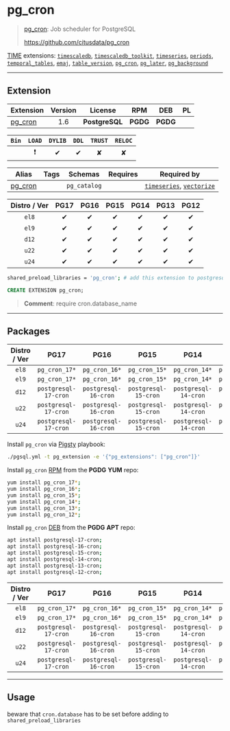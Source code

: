 # pg_cron


> [pg_cron](https://github.com/citusdata/pg_cron): Job scheduler for PostgreSQL
>
> https://github.com/citusdata/pg_cron





[TIME](/time) extensions: [`timescaledb`](/timescaledb), [`timescaledb_toolkit`](/timescaledb_toolkit), [`timeseries`](/timeseries), [`periods`](/periods), [`temporal_tables`](/temporal_tables), [`emaj`](/emaj), [`table_version`](/table_version), [`pg_cron`](/pg_cron), [`pg_later`](/pg_later), [`pg_background`](/pg_background)


-------
## Extension


| Extension | Version | License | RPM | DEB | PL |
|-----------|:-------:|:-------:|:---:|:---:|:--:|
| [pg_cron](https://github.com/citusdata/pg_cron) | 1.6 | **<span class="tcblue">PostgreSQL</span>** | **<span class="tccyan">PGDG</span>** | **<span class="tccyan">PGDG</span>** |  |



| `Bin` | `LOAD` | `DYLIB` | `DDL` | `TRUST` | `RELOC` |
|:-----:|:------:|:-------:|:-----:|:-------:|:-------:|
|  | <span class="tcred">❗</span> | <span class="tcblue">✔</span> | <span class="tcblue">✔</span> | <span class="tcwarn">✘</span> | <span class="tcwarn">✘</span> |



| Alias | Tags | Schemas | Requires | Required by |
|-------|------|---------|----------|-------------|
| [pg_cron](/pg_cron) |  | `pg_catalog` |  | [`timeseries`](/timeseries), [`vectorize`](/vectorize) |



| Distro / Ver | PG17 | PG16 | PG15 | PG14 | PG13 | PG12 |
|:------------:|:----:|:----:|:----:|:----:|:----:|:----:|
| `el8` | <span class="tcblue">✔</span> | <span class="tcblue">✔</span> | <span class="tcblue">✔</span> | <span class="tcblue">✔</span> | <span class="tcblue">✔</span> | <span class="tcblue">✔</span> |
| `el9` | <span class="tcblue">✔</span> | <span class="tcblue">✔</span> | <span class="tcblue">✔</span> | <span class="tcblue">✔</span> | <span class="tcblue">✔</span> | <span class="tcblue">✔</span> |
| `d12` | <span class="tcblue">✔</span> | <span class="tcblue">✔</span> | <span class="tcblue">✔</span> | <span class="tcblue">✔</span> | <span class="tcblue">✔</span> | <span class="tcblue">✔</span> |
| `u22` | <span class="tcblue">✔</span> | <span class="tcblue">✔</span> | <span class="tcblue">✔</span> | <span class="tcblue">✔</span> | <span class="tcblue">✔</span> | <span class="tcblue">✔</span> |
| `u24` | <span class="tcblue">✔</span> | <span class="tcblue">✔</span> | <span class="tcblue">✔</span> | <span class="tcblue">✔</span> | <span class="tcblue">✔</span> | <span class="tcblue">✔</span> |



```bash
shared_preload_libraries = 'pg_cron'; # add this extension to postgresql.conf
```



```sql
CREATE EXTENSION pg_cron;
```
> **Comment**: require cron.database_name
-----------


## Packages


| Distro / Ver | PG17 | PG16 | PG15 | PG14 | PG13 | PG12 |
|:------------:|:----:|:----:|:----:|:----:|:----:|:----:|
| `el8` | `pg_cron_17*` | `pg_cron_16*` | `pg_cron_15*` | `pg_cron_14*` | `pg_cron_13*` | `pg_cron_12*` |
| `el9` | `pg_cron_17*` | `pg_cron_16*` | `pg_cron_15*` | `pg_cron_14*` | `pg_cron_13*` | `pg_cron_12*` |
| `d12` | `postgresql-17-cron` | `postgresql-16-cron` | `postgresql-15-cron` | `postgresql-14-cron` | `postgresql-13-cron` | `postgresql-12-cron` |
| `u22` | `postgresql-17-cron` | `postgresql-16-cron` | `postgresql-15-cron` | `postgresql-14-cron` | `postgresql-13-cron` | `postgresql-12-cron` |
| `u24` | `postgresql-17-cron` | `postgresql-16-cron` | `postgresql-15-cron` | `postgresql-14-cron` | `postgresql-13-cron` | `postgresql-12-cron` |



Install `pg_cron` via [Pigsty](https://pigsty.io/docs/pgext/usage/install/) playbook:

```bash
./pgsql.yml -t pg_extension -e '{"pg_extensions": ["pg_cron"]}'
```


Install `pg_cron` [RPM](/rpm) from the **<span class="tccyan">PGDG</span>** **YUM** repo:

```bash
yum install pg_cron_17*;
yum install pg_cron_16*;
yum install pg_cron_15*;
yum install pg_cron_14*;
yum install pg_cron_13*;
yum install pg_cron_12*;
```


Install `pg_cron` [DEB](/deb) from the **<span class="tccyan">PGDG</span>** **APT** repo:

```bash
apt install postgresql-17-cron;
apt install postgresql-16-cron;
apt install postgresql-15-cron;
apt install postgresql-14-cron;
apt install postgresql-13-cron;
apt install postgresql-12-cron;
```




| Distro / Ver | PG17 | PG16 | PG15 | PG14 | PG13 | PG12 |
|:------------:|:----:|:----:|:----:|:----:|:----:|:----:|
| `el8` | `pg_cron_17*` | `pg_cron_16*` | `pg_cron_15*` | `pg_cron_14*` | `pg_cron_13*` | `pg_cron_12*` |
| `el9` | `pg_cron_17*` | `pg_cron_16*` | `pg_cron_15*` | `pg_cron_14*` | `pg_cron_13*` | `pg_cron_12*` |
| `d12` | `postgresql-17-cron` | `postgresql-16-cron` | `postgresql-15-cron` | `postgresql-14-cron` | `postgresql-13-cron` | `postgresql-12-cron` |
| `u22` | `postgresql-17-cron` | `postgresql-16-cron` | `postgresql-15-cron` | `postgresql-14-cron` | `postgresql-13-cron` | `postgresql-12-cron` |
| `u24` | `postgresql-17-cron` | `postgresql-16-cron` | `postgresql-15-cron` | `postgresql-14-cron` | `postgresql-13-cron` | `postgresql-12-cron` |






--------

## Usage

beware that `cron.database` has to be set before adding to `shared_preload_libraries`

```bash

```
